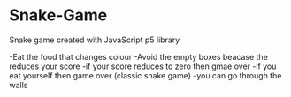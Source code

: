 # Snake-Game
Snake game created with JavaScript p5 library 

-Eat the food that changes colour
-Avoid the empty boxes beacase the reduces your score
-if your score reduces to zero then gmae over
-if you eat yourself then game over (classic snake game)
-you can go through the walls
